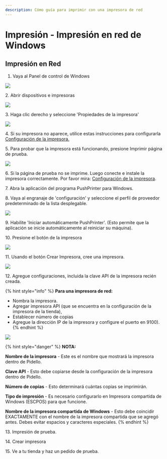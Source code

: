 ```yaml
---
description: Cómo guía para imprimir con una impresora de red
---
```


# Impresión - Impresión en red de Windows

## **Impresión en Red**

1. Vaya al Panel de control de Windows

![](<../../.gitbook/assets/untitled (1).png>)

2\. Abrir dispositivos e impresoras

![](../../.gitbook/assets/untitled-1.png)

3\. Haga clic derecho y seleccione 'Propiedades de la impresora'

![](<../../.gitbook/assets/untitled-2 (5).png>)

4\. Si su impresora no aparece, utilice estas instrucciones para configurarla [Configuración de la impresora.](printing-add-a-printer-to-windows.md)

5\. Para probar que la impresora está funcionando, presione Imprimir página de prueba.

![](<../../.gitbook/assets/untitled-3 (1).png>)

6\. Si la página de prueba no se imprime. Luego conecte e instale la impresora correctamente. Por favor mira: [Configuración de la impresora](https://www.notion.so/cloudwaitresswiki/Printing-Add-a-printer-18689e4654fe4978b20aeb82b581d81e).

7\. Abra la aplicación del programa PushPrinter para Windows.

8\. Vaya al engranaje de 'configuración' y seleccione el perfil de proveedor predeterminado de la lista desplegable.

![](<../../.gitbook/assets/untitled-4 (2).png>)

9\. Habilite 'Iniciar automáticamente PushPrinter'. (Esto permite que la aplicación se inicie automáticamente al reiniciar su máquina).

10\. Presione el botón de la impresora

![](../../.gitbook/assets/untitled-6.png)

11\. Usando el botón Crear Impresora, cree una impresora.

![](<../../.gitbook/assets/untitled-7 (4).png>)

12\. Agregue configuraciones, incluida la clave API de la impresora recién creada.

{% hint style="info" %}
**Para una impresora de red:**

* Nombra la impresora.
* Agregar impresora API (que se encuentra en la configuración de la impresora de la tienda),
* Establecer número de copias
* Agregue la dirección IP de la impresora y configure el puerto en 9100).
{% endhint %}

![](<../../.gitbook/assets/untitled-8 (3).png>)

{% hint style="danger" %}
**NOTA:**

**Nombre de la impresora** - Este es el nombre que mostrará la impresora dentro de Pidello.

**Clave API** - Esto debe copiarse desde la configuración de la impresora dentro de Pidello.

**Número de copias** - Esto determinará cuántas copias se imprimirán.

**Tipo de impresión** - Es necesario configurarlo en Impresora compartida de Windows (ESCPOS) para que funcione.

**Nombre de la impresora compartida de Windows** - Esto debe coincidir EXACTAMENTE con el nombre de la impresora compartida que se agregó antes. Debes evitar espacios y caracteres especiales.
{% endhint %}

13\. Impresión de prueba.

14\. Crear impresora

15\. Ve a tu tienda y haz un pedido de prueba.
